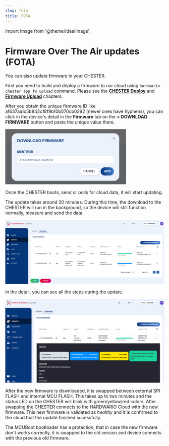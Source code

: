 ```yaml
---
slug: fota
title: FOTA
---
```

import Image from '@theme/IdealImage';

# Firmware Over The Air updates (FOTA)

You can also update firmware in your CHESTER.

First you need to build and deploy a firmware to our cloud using `hardwario chester app fw upload` command. Please see the [**CHESTER Deploy**](/chester/firmware-sdk/build-and-deploy#deploy) and [**Firmware Upload**](/chester/firmware-sdk/build-and-deploy#firmware-upload) chapters.

After you obtain the unique firmware ID like af637aa1c5b842c18f9b10b070cb0292 (newer ones have hyphens), you can click in the device's detail in the **Firmware** tab on the **+ DOWNLOAD FIRMWARE** button and paste the unique value there.

![](fota-download-firmware.png)

Once the CHESTER boots, send or polls for cloud data, it will start updating.

The update takes around 30 minutes. During this time, the download to the CHESTER will run in the background, so the device will still function normally, measure and send the data.

![](fota-list.png)

In the detail, you can see all the steps during the update.

![](fota-timeline.png)

After the new firmware is downloaded, it is swapped between external SPI FLASH and internal MCU FLASH. This takes up to two minutes and the status LED on the CHESTER will blink with green/yellow/red colors. After swapping the CHESTER connects to the HARDWARIO Cloud with the new firmware. This new firmware is validated as _healthy_ and it is confirmed to the cloud that the update finished sucessfully.

The MCUBoot bootloader has a protection, that in case the new firmware don't works correctly, it is swapped to the old version and device connects with the previous old firmware.
